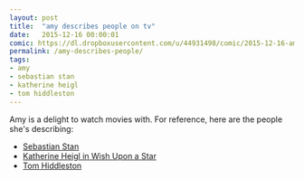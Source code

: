 ```yaml
---
layout: post
title:  "amy describes people on tv"
date:   2015-12-16 00:00:01
comic: https://dl.dropboxusercontent.com/u/44931498/comic/2015-12-16-amy-describes-people-on-tv.png
permalink: /amy-describes-people/
tags:
- amy
- sebastian stan
- katherine heigl
- tom hiddleston
---
```


Amy is a delight to watch movies with. For reference, here are the people she's describing:

- [Sebastian Stan](https://www.google.com/search?q=sebastian+stan&source=lnms&tbm=isch&sa=X&ved=0ahUKEwjOo7vGz9DKAhVW3mMKHTzLDzkQ_AUICCgC&biw=1090&bih=884)
- [Katherine Heigl in Wish Upon a Star](https://www.google.com/search?q=katherine+heigl+wish+upon+a+star&source=lnms&tbm=isch&sa=X&ved=0ahUKEwjepYyiz9DKAhUE4mMKHaO7DmgQ_AUIBygB&biw=1090&bih=884)
- [Tom Hiddleston](https://www.google.com/search?q=tom+hiddleston&source=lnms&tbm=isch&sa=X&ved=0ahUKEwi-hu3Vz9DKAhUPzGMKHX9FAZEQ_AUICCgC&biw=1090&bih=884)
